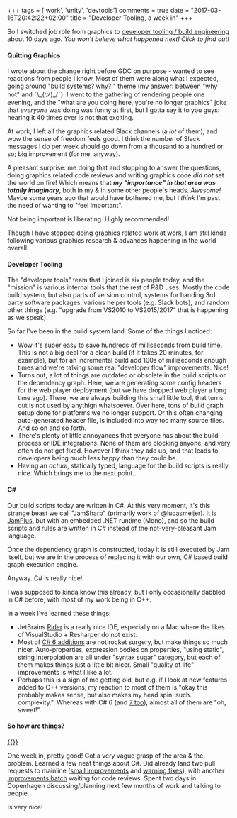 +++
tags = ['work', 'unity', 'devtools']
comments = true
date = "2017-03-16T20:42:22+02:00"
title = "Developer Tooling, a week in"
+++

So I switched job role from graphics to
[developer tooling / build engineering](/blog/2017/02/26/Stopping-graphics-going-to-build-engineering/) about 10
days ago. *You won't believe what happened next! Click to find out!*


#### Quitting Graphics

I wrote about the change right before GDC on purpose - wanted to see
reactions from people I know. Most of them were along what I expected,
going around "build systems? why?!" theme (my answer: between "why not" and
¯\\\_\(ツ\)\_/¯). I went to the gathering of rendering people one evening,
and the "what are you doing here, you're no longer graphics" joke that _everyone_
was doing was funny at first, but I gotta say it to you guys: hearing it
40 times over is not that exciting.

At work, I left all the graphics related Slack channels (a *lot* of them), and
wow the sense of freedom feels good. I think the number of Slack messages
I do per week should go down from a thousand to a hundred or so; big
improvement (for me, anyway).

A pleasant surprise: me doing that and stopping to answer the questions, doing
graphics related code reviews and writing graphics code *did not* set the world
on fire! Which means that ***my "importance" in that area was totally imaginary***,
both in my & in some  other people's heads. *Awesome!* Maybe some years ago
that would have bothered me, but I *think* I'm past the need of wanting to
"feel important".

Not being important is liberating. Highly recommended!

Though I have stopped doing graphics related work at work, I am still kinda following
various graphics research & advances happening in the world overall.


#### Developer Tooling

The "developer tools" team that I joined is six people today, and the "mission" is
various internal tools that the rest of R&D uses. Mostly the code build system,
but also parts of version control, systems for handing
3rd party software packages, various helper tools
(e.g. Slack bots), and random other things (e.g. "upgrade from VS2010 to VS2015/2017"
that is happening as we speak).

So far I've been in the build system land. Some of the things I noticed:

* Wow it's super easy to save hundreds of milliseconds from build time. This is not a big
  deal for a clean build (if it takes 20 minutes, for example), but for an incremental build
  add 100s of milliseconds enough times and we're talking some real "developer
  flow" improvements. Nice!
* Turns out, a lot of things are outdated or obsolete in the build scripts or the dependency
  graph. Here, we are generating some config headers for the web player deployment
  (but we have dropped web player a long time ago). There, we are always building this small
  little tool, that turns out is not used by anythign whatsoever. Over here,
  tons of build graph setup done for platforms we no longer support. Or this
  often changing auto-generated header file, is included into way too many source files.
  And so on and so forth.
* There's plenty of little annoyances that everyone has about the build process
  or IDE integrations. None of them are blocking anyone, and very often do not get fixed.
  However I think they add up, and that leads to developers being much less happy
  than they could be.
* Having an *actual*, statically typed, language for the build scripts is really nice.
  Which brings me to the next point...


#### C\#

Our build scripts today are written in C#. At this very moment, it's this strange beast
we call "JamSharp" (primarily work of [@lucasmeijer](https://twitter.com/lucasmeijer)).
It is [JamPlus](http://jamplus.org/), but with an embedded .NET runtime (Mono), and so
the build scripts and rules are written in C# instead of the not-very-pleasant Jam
language.

Once the dependency graph is constructed, today it is still executed by Jam itself, but we
are in the process of replacing it with our own, C# based build graph execution engine.

Anyway. C# is really nice!

I was supposed to kinda know this already, but I only occasionally dabbled in C# before,
with most of my work being in C++.

In a week I've learned these things:

* JetBrains [Rider](https://www.jetbrains.com/rider/) is a really nice IDE, especially on
  a Mac where the likes of VisualStudio + Resharper do not exist.
* Most of [C# 6 additions](https://github.com/dotnet/roslyn/wiki/New-Language-Features-in-C%23-6)
  are not rocket surgery, but make things so much nicer. Auto-properties, expression
  bodies on properties, "using static", string interpolation are all under "syntax sugar"
  category, but each of them makes things just a little bit nicer. Small "quality of life"
  improvements is what I like a lot.
* Perhaps this is a sign of me getting old, but e.g. if I look at new features added to
  C++ versions, my reaction to most of them is "okay this probably makes sense, but also
  makes my head spin. such. complexity.". Whereas with C# 6 (and
  [7 too](https://docs.microsoft.com/en-us/dotnet/articles/csharp/csharp-7)), almost
  all of them are "oh, sweet!".


#### So how are things?

[{{<imgright width="200" src="/img/blog/2017-03/week-improvements2.png">}}](/img/blog/2017-03/week-improvements2.png)

One week in, pretty good! Got a very vague grasp of the area & the problem. Learned a few
neat things about C#. Did already land two pull requests to mainline
([small improvements](/img/blog/2017-03/week-improvements1.png) and
[warning fixes](/img/blog/2017-03/week-warnings.png)), with another
[improvements batch](/img/blog/2017-03/week-improvements2.png) waiting for code reviews.
Spent two days in Copenhagen discussing/planning next few months of work and talking to
people.

Is very nice!
